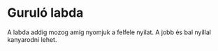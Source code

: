 # Guruló labda
A labda addig mozog amíg nyomjuk a felfele nyilat. A jobb és bal nyíllal kanyarodni lehet.